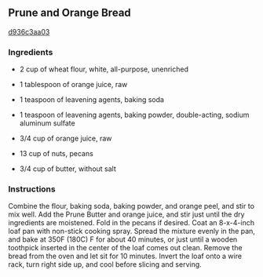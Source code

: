 ## Prune and Orange Bread

[d936c3aa03](https://recipeland.com/recipe/v/prune-orange-bread-38476)

### Ingredients

 - 2 cup of wheat flour, white, all-purpose, unenriched

 - 1 tablespoon of orange juice, raw

 - 1 teaspoon of leavening agents, baking soda

 - 1 teaspoon of leavening agents, baking powder, double-acting, sodium aluminum sulfate

 - 3/4 cup of orange juice, raw

 - 13 cup of nuts, pecans

 - 3/4 cup of butter, without salt

### Instructions

Combine the flour, baking soda, baking powder, and orange peel, and stir to mix well. Add the Prune Butter and orange juice, and stir just until the dry ingredients are moistened. Fold in the pecans if desired. Coat an 8-x-4-inch loaf pan with non-stick cooking spray. Spread the mixture evenly in the pan, and bake at 350F (180C) F for about 40 minutes, or just until a wooden toothpick inserted in the center of the loaf comes out clean. Remove the bread from the oven and let sit for 10 minutes. Invert the loaf onto a wire rack, turn right side up, and cool before slicing and serving.